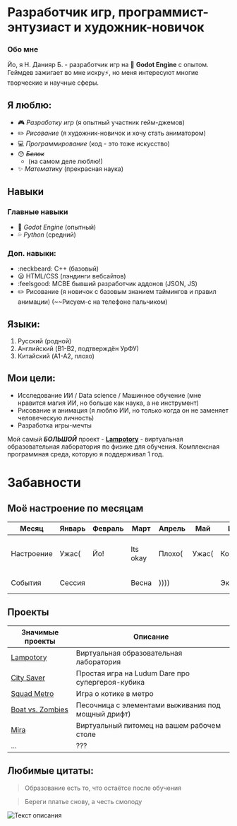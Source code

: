 # Разработчик игр, программист-энтузиаст и художник-новичок

### Обо мне
Йо, я Н. Данияр Б. - разработчик игр на :blue_heart: **Godot Engine**  с опытом. Геймдев зажигает во мне искру⚡, но меня интересуют многие творческие и научные сферы.

## Я люблю:
- :video_game: *Разработку игр* (я опытный участник гейм-джемов)
- :pencil2: *Рисование* (я художник-новичок и хочу стать аниматором)
- :computer: *Программирование* (код - это тоже искусство)
- :hushed: *~~Белок~~*
  - (на самом деле люблю!)
- :sparkles: *Математику* (прекрасная наука)

## Навыки
### Главные навыки
- :blue_heart: *Godot Engine* (опытный)
- :sweat_drops: *Python* (средний)

### Доп. навыки:
- :neckbeard: C++ (базовый)
- :frowning: HTML/CSS (лэндинги вебсайтов)
- :feelsgood: MCBE бывший разработчик аддонов (JSON, JS)
- :pencil2: Рисование (я новичок с базовым знанием таймингов и правил анимации) (~~Рисуем-с на телефоне пальчиком)

## Языки:
1. Русский (родной)
2. Английский (B1-B2, подтверждён УрФУ)
3. Китайский (A1-A2, плохо)

## Мои цели:
- Исследование ИИ / Data science / Машинное обучение (мне нравится магия ИИ, но больше как наука, а не инструмент)
- Рисование и анимация (я люблю ИИ, но только когда он не заменяет человеческую личность)
- Разработка игры-мечты

Мой самый ***БОЛЬШОЙ*** проект - [**Lampotory**](https://hopesofbuzzy.github.io/lampotory-landing/) - виртуальная образовательная лаборатория по физике для обучения. Комплексная программная среда, которую я поддерживал 1 год.






# Забавности
## Моё настроение по месяцам
|Месяц      |Январь   |Февраль   |Март     |Апрель|Май    |Июнь      |Июль|Август  |Сентбярь  |Октябрь             |Ноябрь   |Декабрь  |
|-----      |---------|----------|---------|------|-------|----------|----|--------|----------|--------------------|------   |---------|
|Настроение |Ужас(    |Йо!       |Its okay |Плохо(|Ужас(  |Кошмар *_*|КАЙФ|Печалька|Тяжко Т_Т |Чуть менее тяжко Т_Т|Its okay?|Ура!..
|События    |Сессия   |          |Весна    |))))  |       |Экзамены  |ЛЕТО|        |Учёба...  |                    |         |Новый год

## Проекты
|Значимые проекты|Описание|
|-----------|--------|
|[Lampotory](https://github.com/hopesofbuzzy/lampotory)|Виртуальная образовательная лаборатория|
|[City Saver](https://github.com/hopesofbuzzy/city-saver)|Простая игра на Ludum Dare про супергероя-кубика|
|[Squad Metro](https://github.com/hopesofbuzzy/squad_metro)|Игра о котике в метро|
|[Boat vs. Zombies](https://github.com/hopesofbuzzy/Boat-vs-zombies)|Песочница с элементами выживания под мощный дрифт)|
|[Mira](https://github.com/hopesofbuzzy/mira)|Виртуальный питомец на вашем рабочем столе|
|...|???|


## Любимые цитаты:
> Образование есть то, что остаётсе после обучения

> Береги платье снову, а честь смолоду

![Текст описания](https://github.com/hopesofbuzzy/lampotory/blob/master/assets/graphic/gui/lua/lua_funny.svg)

